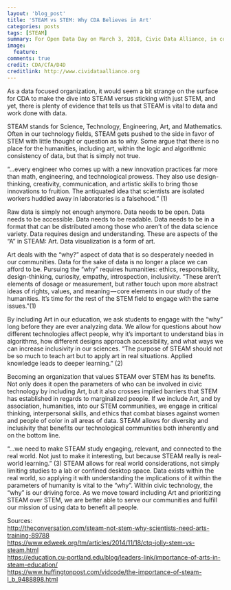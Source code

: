 ```yaml
---
layout: 'blog_post'
title: 'STEAM vs STEM: Why CDA Believes in Art'
categories: posts
tags: [STEAM]
summary: For Open Data Day on March 3, 2018, Civic Data Alliance, in conjunction with Code for America and Data for Democracy present a workshop on Open Data and Louisville Metro&rsquo;s Open Data Portal.
image:
  feature:
comments: true
credit: CDA/CfA/D4D
creditlink: http://www.cividataalliance.org
---
```


As a data focused organization, it would seem a bit strange on the surface for CDA to make the dive into STEAM versus sticking with just STEM, and yet, there is plenty of evidence that tells us that STEAM is vital to data and work done with data.  

STEAM stands for Science, Technology, Engineering, Art, and Mathematics. Often in our technology fields, STEAM gets pushed to the side in favor of STEM with little thought or question as to why. Some argue that there is no place for the humanities, including art, within the logic and algorithmic consistency of data, but that is simply not true.  

“…every engineer who comes up with a new innovation practices far more than math, engineering, and technological prowess. They also use design-thinking, creativity, communication, and artistic skills to bring those innovations to fruition. The antiquated idea that scientists are isolated workers huddled away in laboratories is a falsehood.” (1)  

Raw data is simply not enough anymore. Data needs to be open. Data needs to be accessible. Data needs to be readable. Data needs to be in a format that can be distributed among those who aren’t of the data science variety. Data requires design and understanding. These are aspects of the “A” in STEAM: Art. Data visualization is a form of art.  

Art deals with the “why?” aspect of data that is so desperately needed in our communities. Data for the sake of data is no longer a place we can afford to be. Pursuing the “why” requires humanities: ethics, responsibility, design-thinking, curiosity, empathy, introspection, inclusivity. “These aren’t elements of dosage or measurement, but rather touch upon more abstract ideas of rights, values, and meaning — core elements in our study of the humanities. It’s time for the rest of the STEM field to engage with the same issues.”(1)  

By including Art in our education, we ask students to engage with the “why” long before they are ever analyzing data. We allow for questions about how different technologies affect people, why it’s important to understand bias in algorithms, how different designs approach accessibility, and what ways we can increase inclusivity in our sciences. “The purpose of STEAM should not be so much to teach art but to apply art in real situations. Applied knowledge leads to deeper learning.” (2)  

Becoming an organization that values STEAM over STEM has its benefits. Not only does it open the parameters of who can be involved in civic technology by including Art, but it also crosses implied barriers that STEM has established in regards to marginalized people. If we include Art, and by association, humanities, into our STEM communities, we engage in critical thinking, interpersonal skills, and ethics that combat biases against women and people of color in all areas of data. STEAM allows for diversity and inclusivity that benefits our technological communities both inherently and on the bottom line.  

“…we need to make STEAM study engaging, relevant, and connected to the real world. Not just to make it interesting, but because STEAM really is real-world learning.” (3) STEAM allows for real world considerations, not simply limiting studies to a lab or confined desktop space. Data exists within the real world, so applying it with understanding the implications of it within the parameters of humanity is vital to the “why”. Within civic technology, the “why” is our driving force. As we move toward including Art and prioritizing STEAM over STEM, we are better able to serve our communities and fulfill our mission of using data to benefit all people.  

Sources:  
http://theconversation.com/steam-not-stem-why-scientists-need-arts-training-89788  
https://www.edweek.org/tm/articles/2014/11/18/ctq-jolly-stem-vs-steam.html  
https://education.cu-portland.edu/blog/leaders-link/importance-of-arts-in-steam-education/  
https://www.huffingtonpost.com/vidcode/the-importance-of-steam-l_b_9488898.html  
